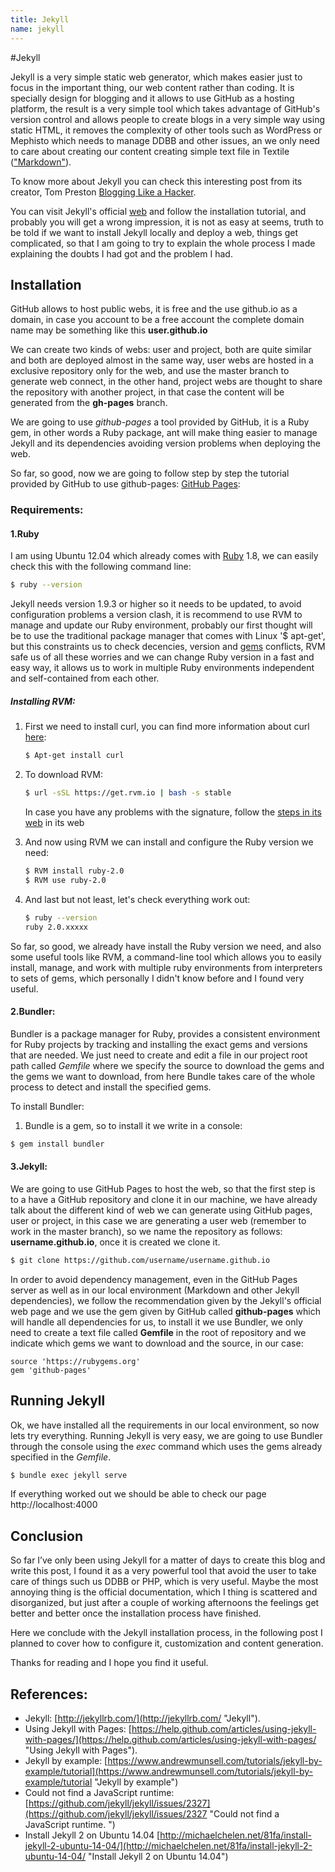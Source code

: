 ```yaml
---
title: Jekyll
name: jekyll
---
```

#Jekyll

Jekyll is a very simple static web generator, which makes easier just to focus in the important thing, our web content rather than coding. It is specially design for blogging and it allows to use GitHub as a hosting platform, the result is a very simple tool which takes advantage of GitHub's version control and allows people to create blogs in a very simple way using static HTML, it removes the complexity of other tools such as WordPress or Mephisto which needs to manage DDBB and other issues, an we only need to care about creating our content creating simple text file in Textile (["Markdown"](http://es.wikipedia.org/wiki/Markdown "Markdown")).

To know more about Jekyll you can check this interesting post from its creator, Tom Preston [Blogging Like a Hacker](http://tom.preston-werner.com/2008/11/17/blogging-like-a-hacker.html "Blogging Like a Hacker").

You can visit Jekyll's official [web](http://jekyllrb.com/ "Jekyll") and follow the installation tutorial, and probably you will get a wrong impression, it is not as easy at seems, truth to be told if we want to install Jekyll locally and deploy a web, things get complicated, so that I am going to try to explain the whole process I made explaining the doubts I had got and the problem I had.


## Installation

GitHub allows to host public webs, it is free and the use github.io as a domain, in case you account to be a free account the complete domain name may be something like this **user.github.io**

We can create two kinds of webs: user and project, both are quite similar and both are deployed almost in the same way, user webs are hosted in a exclusive repository only for the web, and use the master branch to generate web connect, in the other hand, project webs are thought to share the repository with another project, in that case the content will be generated from the **gh-pages** branch.

We are going to use *github-pages* a tool provided by GitHub, it is a Ruby gem, in other words a Ruby package, ant will make thing easier to manage Jekyll and its dependencies avoiding version problems when deploying the web.

So far, so good, now we are going to follow step by step the tutorial provided by GitHub to use github-pages: [GitHub Pages](https://help.github.com/articles/using-jekyll-with-pages/ "GitHub Pages"):


### Requirements:

#### **1.Ruby**

I am using Ubuntu 12.04 which already comes with [Ruby](https://www.ruby-lang.org/es/ "Ruby") 1.8, we can easily check this with the following command line:

```bash
$ ruby --version
```

Jekyll needs version 1.9.3 or higher so it needs to be updated, to avoid configuration problems a version clash, it is recommend to use RVM to manage and update our Ruby environment, probably our first thought will be to use the traditional package manager that comes with Linux '$ apt-get', but this constraints us to check decencies, version and [gems](http://es.wikipedia.org/wiki/RubyGems "gems") conflicts, RVM safe us of all these worries and we can change Ruby version in a fast and easy way, it allows us to work in multiple Ruby environments independent and self-contained from each other.

##### Installing RVM:

1. First we need to install curl, you can find more information about curl [here](http://linux.about.com/od/commands/l/blcmdl1_curl.htm "curl"):
	
	```bash
	$ Apt-get install curl
	```

2. To download RVM:

    ```bash
    $ url -sSL https://get.rvm.io | bash -s stable
    ```

	In case you have any problems with the signature, follow the [steps in its web](https://rvm.io/ "firma RVM") in its web

3. And now using RVM we can install and configure the Ruby version we need:

    ```bash
    $ RVM install ruby-2.0
	$ RVM use ruby-2.0
	```

4. And last but not least, let's check everything work out:

    ```bash
    $ ruby --version
    ruby 2.0.xxxxx
    ```

So far, so good, we already have install the Ruby version we need, and also some useful tools like RVM, a command-line tool which allows you to easily install, manage, and work with multiple ruby environments from interpreters to sets of gems, which personally I didn't know before and I found very useful.


#### **2.Bundler**:

Bundler is a package manager for Ruby, provides a consistent environment for Ruby projects by tracking and installing the exact gems and versions that are needed. We just need to create and edit a file in our project root path called *Gemfile* where we specify the source to download the gems and the gems we want to download, from here Bundle takes care of the whole process to detect and install the specified gems.

To install Bundler:

1. Bundle is a gem, so to install it we write in a console:

```bash
$ gem install bundler
```

#### **3.Jekyll**:

We are going to use GitHub Pages to host the web, so that the first step is to a have a GitHub repository and clone it in our machine, we have already talk about the different kind of web we can generate using GitHub pages, user or project, in this case we are generating a user web (remember to work in the master branch), so we name the repository as follows: **username.github.io**, once it is created we clone it.

```bash
$ git clone https://github.com/username/username.github.io
```

In order to avoid dependency management, even in the GitHub Pages server as well as in our local environment (Markdown and other Jekyll dependencies), we follow the recommendation given by the Jekyll's official web page and we use the gem given by GitHub called **github-pages** which will handle all dependencies for us, to install it we use Bundler, we only need to create a text file called **Gemfile** in the root of repository and we indicate which gems we want to download and the source, in our case:

```
source 'https://rubygems.org'
gem 'github-pages'
```

## Running Jekyll

Ok, we have installed all the requirements in our local environment, so now lets try everything.
Running Jekyll is very easy, we are going to use Bundler through the console using the *exec* command which uses the gems already specified in the *Gemfile*.

```bash
$ bundle exec jekyll serve
```

If everything worked out we should be able to check our page http://localhost:4000


## Conclusion

So far I’ve only been using Jekyll for a matter of days to create this blog and write this post, I found it as a very powerful tool that avoid the user to take care of things such us DDBB or PHP, which is very useful. Maybe the most annoying thing is the official documentation, which I thing is scattered and disorganized, but just after a couple of working afternoons the feelings get better and better once the installation process have finished.

Here we conclude with the Jekyll installation process, in the following post I planned to cover how to configure it, customization and content generation.

Thanks for reading and I hope you find it useful.

## References:

* Jekyll: [http://jekyllrb.com/](http://jekyllrb.com/ "Jekyll").
* Using Jekyll with Pages: [https://help.github.com/articles/using-jekyll-with-pages/](https://help.github.com/articles/using-jekyll-with-pages/ "Using Jekyll with Pages").
* Jekyll by example: [https://www.andrewmunsell.com/tutorials/jekyll-by-example/tutorial](https://www.andrewmunsell.com/tutorials/jekyll-by-example/tutorial "Jekyll by example")
* Could not find a JavaScript runtime: [https://github.com/jekyll/jekyll/issues/2327](https://github.com/jekyll/jekyll/issues/2327 "Could not find a JavaScript runtime. ")
* Install Jekyll 2 on Ubuntu 14.04 [http://michaelchelen.net/81fa/install-jekyll-2-ubuntu-14-04/](http://michaelchelen.net/81fa/install-jekyll-2-ubuntu-14-04/ "Install Jekyll 2 on Ubuntu 14.04")